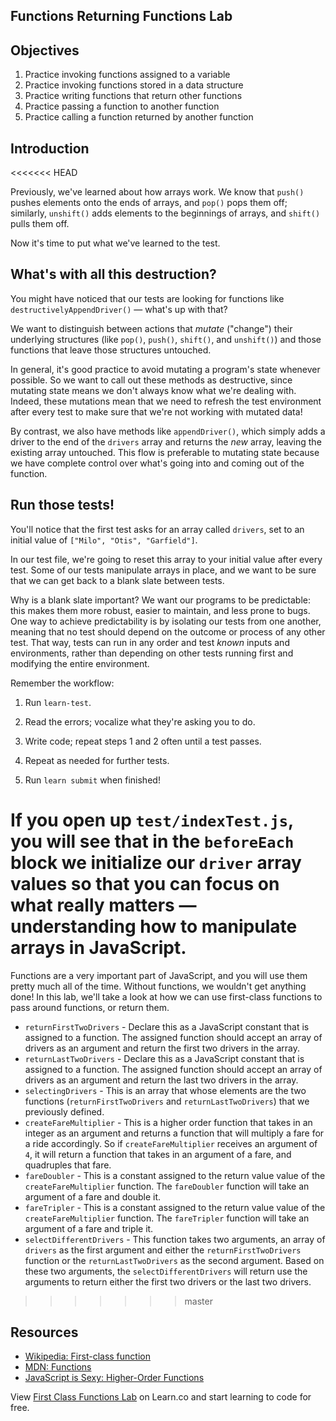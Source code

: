 Functions Returning Functions Lab
---

## Objectives
1. Practice invoking functions assigned to a variable
2. Practice invoking functions stored in a data structure
3. Practice writing functions that return other functions
4. Practice passing a function to another function
5. Practice calling a function returned by another function

## Introduction
<<<<<<< HEAD

Previously, we've learned about how arrays work. We know that `push()` pushes elements onto the ends of arrays, and `pop()` pops them off; similarly, `unshift()` adds elements to the beginnings of arrays, and `shift()` pulls them off.

Now it's time to put what we've learned to the test.

## What's with all this destruction?

You might have noticed that our tests are looking for functions like `destructivelyAppendDriver()` — what's up with that?

We want to distinguish between actions that _mutate_ ("change") their underlying structures (like `pop()`, `push()`, `shift()`, and `unshift()`) and those functions that leave those structures untouched.

In general, it's good practice to avoid mutating a program's state whenever possible. So we want to call out these methods as destructive, since mutating state means we don't always know what we're dealing with. Indeed, these mutations mean that we need to refresh the test environment after every test to make sure that we're not working with mutated data!

By contrast, we also have methods like `appendDriver()`, which simply adds a driver to the end of the `drivers` array and returns the _new_ array, leaving the existing array untouched. This flow is preferable to mutating state because we have complete control over what's going into and coming out of the function.

## Run those tests!

You'll notice that the first test asks for an array called `drivers`, set to an initial value of `["Milo", "Otis", "Garfield"]`.

In our test file, we're going to reset this array to your initial value after every test. Some of our tests manipulate arrays in place, and we want to be sure that we can get back to a blank slate between tests.

Why is a blank slate important? We want our programs to be predictable: this makes them more robust, easier to maintain, and less prone to bugs. One way to achieve predictability is by isolating our tests from one another, meaning that no test should depend on the outcome or process of any other test. That way, tests can run in any order and test _known_ inputs and environments, rather than depending on other tests running first and modifying the entire environment.

Remember the workflow:

1. Run `learn-test`.

2. Read the errors; vocalize what they're asking you to do.

3. Write code; repeat steps 1 and 2 often until a test passes.

4. Repeat as needed for further tests.

5. Run `learn submit` when finished!

If you open up `test/indexTest.js`, you will see that in the `beforeEach` block we initialize our `driver` array values so that you can focus on what really matters — understanding how to manipulate arrays in JavaScript.
=======
Functions are a very important part of JavaScript, and you will use them pretty much all of the time. Without functions,
we wouldn't get anything done!  In this lab, we'll take a look at how we can use first-class functions to pass around functions,
or return them.

+ `returnFirstTwoDrivers` - Declare this as a JavaScript constant that is assigned to a function.  The assigned function should accept an array of drivers as an argument and return the first two drivers in the array.
+ `returnLastTwoDrivers` - Declare this as a JavaScript constant that is assigned to a function.  The assigned function should accept an array of drivers as an argument and return the last two drivers in the array.
+ `selectingDrivers` - This is an array that whose elements are the two functions (`returnFirstTwoDrivers` and `returnLastTwoDrivers`) that we previously defined.  
+ `createFareMultiplier` - This is a higher order function that takes in an integer as an argument and returns a function that will multiply a fare for a ride accordingly.  So if `createFareMultiplier` receives an argument of `4`, it will return a function that takes in an argument of a fare, and quadruples that fare.
+ `fareDoubler` - This is a constant assigned to the return value value of the `createFareMultiplier` function.  The `fareDoubler` function will take an argument of a fare and double it.
+ `fareTripler` - This is a constant assigned to the return value value of the `createFareMultiplier` function.  The `fareTripler` function will take an argument of a fare and triple it.
+ `selectDifferentDrivers` - This function takes two arguments, an array of `drivers` as the first argument and either the `returnFirstTwoDrivers` function or the `returnLastTwoDrivers` as the second argument.  Based on these two arguments, the `selectDifferentDrivers` will return use the arguments to return either the first two drivers or the last two drivers.
>>>>>>> master

## Resources

- [Wikipedia: First-class function](https://en.wikipedia.org/wiki/First-class_function)
- [MDN: Functions](https://developer.mozilla.org/en-US/docs/Web/JavaScript/Reference/Functions)
- [JavaScript is Sexy: Higher-Order Functions](http://javascriptissexy.com/tag/higher-order-functions/)

<p class='util--hide'>View <a href='https://learn.co/lessons/js-advanced-functions-first-class-functions-lab'>First Class Functions Lab</a> on Learn.co and start learning to code for free.</p>

